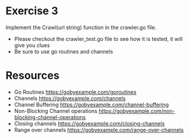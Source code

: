 Exercise 3
==========

Implement the Crawl(url string) function in the crawler.go file.

- Please checkout the crawler_test.go file to see how it is tested, it will give you clues
- Be sure to use go routines and channels

# Resources
- Go Routines https://gobyexample.com/goroutines
- Channels https://gobyexample.com/channels
- Channel Buffering https://gobyexample.com/channel-buffering
- Non-Blocking Channel operations https://gobyexample.com/non-blocking-channel-operations
- Closing channels https://gobyexample.com/closing-channels
- Range over channels https://gobyexample.com/range-over-channels
